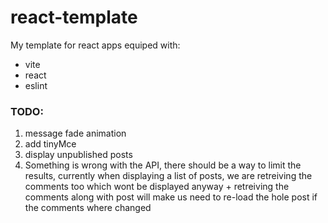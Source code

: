 # react-template

My template for react apps equiped with:
* vite
* react
* eslint



### TODO:
1. message fade animation
3. add tinyMce
4. display unpublished posts
5. Something is wrong with the API, there should be a way to limit the results, currently when displaying a list of posts, we are retreiving the comments too which wont be displayed anyway + retreiving the comments along with post will make us need to re-load the hole post if the comments where changed
